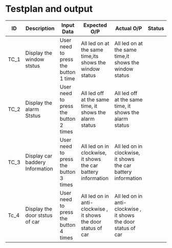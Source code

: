 # Testplan and output
| ID|Description|Input Data|Expected O/P|Actual O/P|Status|
|-------|------------|-----------|------------|----------|-------|
|TC_1|Display the window ststus|User need to press the button 1 time|All led on at the same time,its shows the window status|All led on at the same time,it shows the window status|
|TC_2|Display the alarm Ststus|User need to press the button 2 times|All led off at the same time, it shows the alarm status|All led off at the same time, it shows the alarm status|
|TC_3|Display car baddery Information|User need to press the button 3 times|All led on in clockwise, it shows the car battery information|All led on in clockwise, it shows the car battery information|
|Tc_4|Display the door ststus of car|User need to press the button 4 times|All led on in anti-clockwise , it shows the door status of car|All led on in anti-clockwise , it shows the door status of car|
